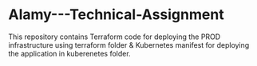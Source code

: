 # Alamy---Technical-Assignment

This repository contains Terraform code for deploying the PROD infrastructure using terraform folder & Kubernetes manifest for deploying the application in kuberenetes folder.
